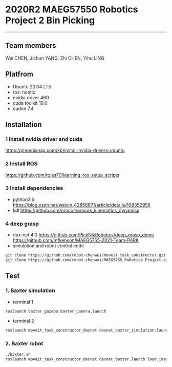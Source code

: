 # 2020R2 MAEG57550 Robotics Project 2 Bin Picking
------

## Team members
Wei CHEN, Jichun YANG, Zhi CHEN, Yihu LING

## Platfrom
+ Ubuntu 20.04 LTS
+ ros: noetic 
+ nvidia driver 460
+ cuda toolkit 10.0
+ cudnn 7.4

## Installation

### 1 Install nvidia driver and cuda
https://phoenixnap.com/kb/install-nvidia-drivers-ubuntu

### 2 Install ROS
https://github.com/rojas70/learning_ros_setup_scripts

### 3 Install dependencies
+ python3.6
https://blog.csdn.net/weixin_42856871/article/details/108352958
+ kdl
https://github.com/orocos/orocos_kinematics_dynamics

### 4 deep grasp
+ dex-net 4.0
https://github.com/PickNikRobotics/deep_grasp_demo
https://github.com/mfkenson/MAEG5755-2021-Team-PARK
+ simulation and robot control code
```bash
git clone https://github.com/robot-chenwei/moveit_task_constructor.git
git clone https://github.com/robot-chenwei/MAEG5755_Robotics_Project.git
```

## Test

### 1. Baxter simulation
+ terminal 1
```bash
roslaunch baxter_gazebo baxter_camera.launch
```
+ terminal 2
```bash
roslaunch moveit_task_constructor_dexnet dexnet_baxter_simulation.launch load_image:=false
```

### 2. Baxter robot
```bash
./baxter.sh
roslaunch moveit_task_constructor_dexnet dexnet_baxter.launch load_image:=false
```
